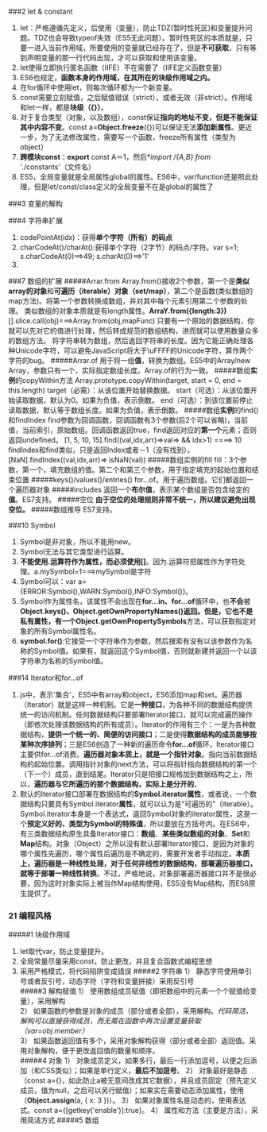 ###2 let & constant
1. let：严格遵循先定义，后使用（变量），防止TDZ(暂时性死区)和变量提升问题。TDZ也会导致typeof失效（ES5无此问题）。暂时性死区的本质就是，只要一进入当前作用域，所要使用的变量就已经存在了，但是**不可获取**，只有等到声明变量的那一行代码出现，才可以获取和使用该变量。
2. let使得立即执行匿名函数（IIFE）不在需要了（IIFE定义函数变量）
3. ES6也规定，**函数本身的作用域，在其所在的块级作用域之内。**
4. 在for循环中使用let，则每次循环都为一个新变量。
5. const需要立刻赋值，之后赋值错误（strict），或者无效（非strict）。作用域和let一样，都是**块级（{}）**。
6. 对于复合类型（对象，以及数组），const保证**指向的地址不变，但是不能保证其中内容不变**。const a=**Object.freeze**({})可以保证无法**添加新属性**。更近一步，为了无法修改属性，需要写一个函数，freeze所有属性（类型为object）
7. **跨模块const**：**export** const A＝1，然后**import */{A,B} from** './constants'（文件名）
8. ES5，全局变量就是全局属性global的属性。ES6中，var/function还是照此处理，但是let/const/class定义的全局变量不在是global的属性了  

###3 变量的解构

###4 字符串扩展
1. codePointAt(idx)：获得**单个字符（所有）**的**码点**
2. charCodeAt()/charAt():获得单个字符（2字节）的码点/字符。var s=1; s.charCodeAt(0)==>49; s.charAt(0)==>'1'
3. 

###7 数组的扩展
#####Arrar.from
Array.from()接收2个参数，第一个是**类似array的对象**和**可遍历（iterable）对象（set/map）**，第二个是函数(类似数组的map方法)。将第一个参数转换成数组，并对其中每个元素引用第二个参数的处理。
类似数组的对象本质就是有length属性。**ArraY.from({length:3})**
[].slice.call(obj)===>Array.from(obj,mapFunc)
只要有一个原始的数据结构，你就可以先对它的值进行处理，然后转成规范的数组结构，进而就可以使用数量众多的数组方法。
将字符串转为数组，然后返回字符串的长度。因为它能正确处理各种Unicode字符，可以避免JavaScript将大于\uFFFF的Unicode字符，算作两个字符的bug。
#####Arrar.of
用于将一组**值**，转换为数组。ES5中的Array/new Array，参数只有一个，实际指定数组长度。Array.of的行为一致。
#####数组**实例**的copyWithin方法
Array.prototype.copyWithin(target, start = 0, end = this.length)
    target（必需）：从该位置开始替换数据。
    start（可选）：从该位置开始读取数据，默认为0。如果为负值，表示倒数。
    end（可选）：到该位置前停止读取数据，默认等于数组长度。如果为负值，表示倒数。
#####数组**实例**的find()和findIndex
find参数为回调函数，回调函数有3个参数(后2个可以省略)，当前值，当前索引，原始数组。回调函数返回true，find返回对应的**第一个**元素；否则返回undefined。
[1, 5, 10, 15].find((val,idx,arr)=>val=> && idx>1)  ====>   10
findIndex和find类似，只是返回Index或者－1（没有找到）。
[NaN].findIndex((val,idx,arr)=> isNaN(val))
#####数组实例的fill
fill：3个参数，第一个，填充数组的值。第二个和第三个参数，用于指定填充的起始位置和结束位置
#####keys()/values()/entries()
for...of。用于遍历数组。它们都返回一个遍历器对象
#####includes
返回一个**布尔值**，表示某个数组是否包含给定的**值**。ES7支持。
#####空位
**由于空位的处理规则非常不统一，所以建议避免出现空位。**
#####数组推导
ES7支持。

###10 Symbol
1. Symbol是非对象，所以不能用new。
2. Symbol无法与其它类型进行运算。
3. **不能使用.运算符作为属性，而必须使用[]**。因为.运算符把属性作为字符处理。a.mySymbol=1===>mySymbol是字符
4. Symbol可以：var a={ERROR:Symbol(),WARN:Symbol(),INFO:Symbol()}。
5. Symbol作为属性名，该属性不会出现在**for...in、for...of**循环中，也**不会**被**Object.keys()、Object.getOwnPropertyNames()**返回。但是，它也不是私有属性，有一个**Object.getOwnPropertySymbols**方法，可以获取指定对象的所有Symbol属性名。
6. **symbol.for()**:它接受一个字符串作为参数，然后搜索有没有以该参数作为名称的Symbol值。如果有，就返回这个Symbol值，否则就新建并返回一个以该字符串为名称的Symbol值。

###14 Iterator和for...of
1. js中，表示'集合'，ES5中有array和object，ES6添加map和set。遍历器（Iterator）就是这样一种机制。它是**一种接口**，为各种不同的数据结构提供统一的访问机制。任何数据结构只要部署Iterator接口，就可以完成遍历操作（即依次处理该数据结构的所有成员）。Iterator的作用有三个：一是为各种数据结构，**提供一个统一的、简便的访问接口**；二是使得**数据结构的成员能够按某种次序排列**；三是ES6创造了一种新的遍历命令**for...of**循环，Iterator接口主要供for...of消费。**遍历器对象本质上，就是一个指针对象**。指向当前数据结构的起始位置。调用指针对象的next方法，可以将指针指向数据结构的第一个（下一个）成员，直到结尾。Iterator只是把接口规格加到数据结构之上，所以，**遍历器与它所遍历的那个数据结构，实际上是分开的**，
2. 默认的Iterator接口部署在数据结构的**Symbol.iterator属性**，或者说，一个数据结构只要具有Symbol.iterator**属性**，就可以认为是“可遍历的”（iterable）。Symbol.iterator本身是一个表达式，返回Symbol对象的iterator属性，这是一个**预定义好的、类型为Symbol的特殊值**，所以要放在方括号内。在ES6中，有三类数据结构原生具备Iterator接口：**数组**、**某些类似数组的对象**、**Set**和**Map**结构。对象（Object）之所以没有默认部署Iterator接口，是因为对象的哪个属性先遍历，哪个属性后遍历是不确定的，需要开发者手动指定。**本质上，遍历器是一种线性处理，对于任何非线性的数据结构，部署遍历器接口，就等于部署一种线性转换**。不过，严格地说，对象部署遍历器接口并不是很必要，因为这时对象实际上被当作Map结构使用，ES5没有Map结构，而ES6原生提供了。


### 21 编程风格
#####1 块级作用域
1) let取代var，防止变量提升。
2) 全局常量尽量采用const，防止更改，并且复合函数式编程思想
3) 采用严格模式，将代码陷阱变成错误
#####2 字符串
1） 静态字符使用单引号或者反引号，动态字符（字符和变量拼接）采用反引号  
#####3 解构赋值
1） 使用数组成员赋值（即把数组中的元素一个个赋值给变量），采用解构  
2） 如果函数的参数是对象的成员（部分或者全部），采用解构。*代码简洁，解构可以直接获得成员，而无需在函数中再次设置变量获取（var=obj.member）*  
3） 如果函数返回值有多个，采用对象解构获得（部分或者全部）返回值。采用对象解构，便于更改返回值的数量和顺序。  
#####4 对象
1） 对象成员定义，如果多行，最后一行添加逗号，以便之后添加（和CSS类似）；如果是单行定义，**最后不加逗号**。
2） 对象最好是静态（const a={}，如此防止a被无意间改成其它数据），并且成员固定（预先定义成员，值为null，之后可以另行赋值）；如果实在需要动态添加属性，使用（**Object.assign**(a, { x: 3 })）。
3） 如果对象属性名是动态的，使用表达式。const a={[getkey('enable')]:true}。
4） 属性和方法（主要是方法），采用简洁方式
#####5 数组

